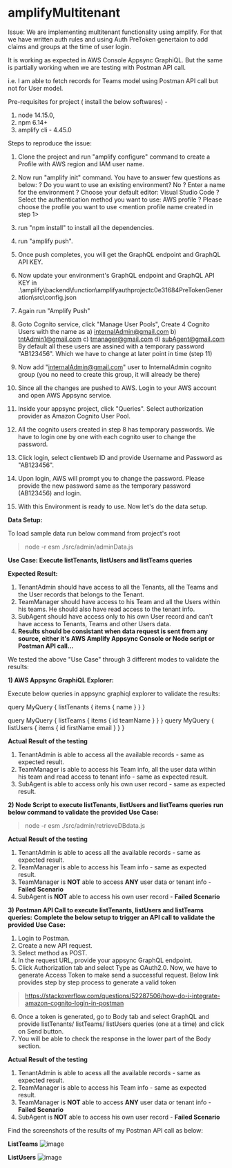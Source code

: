 # amplifyMultitenant

Issue: 
We are implementing multitenant functionality using amplify. For that we have written auth rules and using Auth PreToken genertaion to add claims and groups at the time of user login.

It is working as expected in AWS Console Appsync GraphiQL. But the same is partially working when we are testing with Postman API call.

i.e. I am able to fetch records for Teams model using Postman API call but not for User model.

Pre-requisites for project ( install the below softwares) - 
1) node 14.15.0,
2) npm 6.14+
3) amplify cli - 4.45.0

Steps to reproduce the issue:

1) Clone the project and run "amplify configure" command to create a Profile with AWS region and IAM user name.
2) Now run "amplify init" command. You have to answer few questions as below:
    ? Do you want to use an existing environment? No
    ? Enter a name for the environment <provide an env name other than dev>
    ? Choose your default editor: Visual Studio Code
    ? Select the authentication method you want to use: AWS profile
    ? Please choose the profile you want to use <mention profile name created in step 1>

3) run "npm install" to install all the dependencies.
4) run "amplify push".
5) Once push completes, you will get the GraphQL endpoint and GraphQL API KEY.
6) Now update your environment's GraphQL endpoint and GraphQL API KEY in .\amplify\backend\function\amplifyauthprojectc0e31684PreTokenGeneration\src\config.json
7) Again run "Amplify Push"
8) Goto Cognito service, click "Manage User Pools", Create 4 Cognito Users with the name as
    a) internalAdmin@gmail.com
    b) tntAdmin1@gmail.com
    c) tmanager@gmail.com
    d) subAgent@gmail.com
   By default all these users are assined with a temporary password "AB123456". Which we have to change at later point in time (step 11)
9) Now add "internalAdmin@gmail.com" user to InternalAdmin cognito group (you no need to create this group, it will already be there)
10)  Since all the changes are pushed to AWS. Login to your AWS account and open AWS Appsync service. 
11) Inside your appsync project, click "Queries". Select authorization provider as Amazon Cognito User Pool.
12) All the cognito users created in step 8 has temporary passwords. We have to login one by one with each cognito user to change the password.
13) Click login, select clientweb ID and provide Username and Password as "AB123456".
14) Upon login, AWS will prompt you to change the password. Please provide the new password same as the temporary password (AB123456) and login.
15) With this Environment is ready to use. Now let's do the data setup.

**Data Setup:**

To load sample data run below command from project's root
  > node -r esm ./src/admin/adminData.js
  
**Use Case:  Execute listTenants, listUsers and listTeams queries**

**Expected Result:**
1) TenantAdmin should have access to all the Tenants, all the Teams and the User records that belongs to the Tenant.
2) TeamManager should have access to his Team and all the Users within his teams. He should also have read access to the tenant info.
3) SubAgent should have access only to his own User record and can't have access to Tenants, Teams and other Users data.
4) **Results should be consistant when data request is sent from any source, either it's AWS Amplify Appsync Console or Node script or Postman API call...**

We tested the above "Use Case" through 3 different modes to validate the results:

**1) AWS Appsync GraphiQL Explorer:**

Execute below queries in appsync graphiql explorer to validate the results: 

query MyQuery {
  listTenants {
    items {
      name
    }
  }
}

query MyQuery {
  listTeams {
    items {
      id
      teamName
    }
  }
}
query MyQuery {
  listUsers {
    items {
      id
      firstName
      email
    }
  }
}

**Actual Result of the testing**
1) TenantAdmin is able to access all the available records - same as expected result.
2) TeamManager is able to access his Team info, all the user data within his team and read access to tenant info - same as expected result.
3) SubAgent is able to access only his own user record - same as expected result.

**2) Node Script to execute listTenants, listUsers and listTeams queries**
**run below command to validate the provided Use Case:**
  > node -r esm ./src/admin/retrieveDBdata.js

**Actual Result of the testing**
1) TenantAdmin is able to acess all the available records - same as expected result.
2) TeamManager is able to access his Team info - same as expected result.
3) TeamManager is **NOT** able to access **ANY** user data or tenant info - **Failed Scenario**
4) SubAgent is **NOT** able to access his own user record - **Failed Scenario**


**3) Postman API Call to execute listTenants, listUsers and listTeams queries:**
**Complete the below setup to trigger an API call to validate the provided Use Case:**
1) Login to Postman.
2) Create a new API request.
3) Select method as POST.
4) In the request URL, provide your appsync GraphQL endpoint.
5) Click Authorization tab and select Type as OAuth2.0. Now, we have to generate Access Token to make send a successful request. Below link provides step by step process to generate a valid token
  > https://stackoverflow.com/questions/52287506/how-do-i-integrate-amazon-cognito-login-in-postman
6) Once a token is generated, go to Body tab and select GraphQL and provide listTenants/ listTeams/ listUsers queries (one at a time) and click on Send button.
7) You will be able to check the response in the lower part of the Body section.

**Actual Result of the testing**
1) TenantAdmin is able to acess all the available records - same as expected result.
2) TeamManager is able to access his Team info - same as expected result.
3) TeamManager is **NOT** able to access **ANY** user data or tenant info - **Failed Scenario**
4) SubAgent is **NOT** able to access his own user record - **Failed Scenario**

Find the screenshots of the results of my Postman API call as below:

**ListTeams**
![image](https://user-images.githubusercontent.com/68864040/113997229-90087100-9875-11eb-8681-ba93f95c0f80.png)

**ListUsers**
![image](https://user-images.githubusercontent.com/68864040/113997477-ce9e2b80-9875-11eb-87a4-6bbc95ba4e3e.png)
